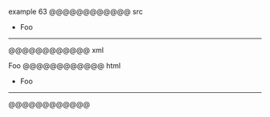 example 63
@@@@@@@@@@@@ src
- Foo
---
@@@@@@@@@@@@ xml
<?xml version="1.0" encoding="UTF-8"?>
<!DOCTYPE document SYSTEM "CommonMark.dtd">
<document xmlns="http://commonmark.org/xml/1.0">
  <list type="bullet" tight="true">
    <item>
      <paragraph>
        <text>Foo</text>
      </paragraph>
    </item>
  </list>
  <thematic_break />
</document>
@@@@@@@@@@@@ html
<ul>
<li>Foo</li>
</ul>
<hr />
@@@@@@@@@@@@
